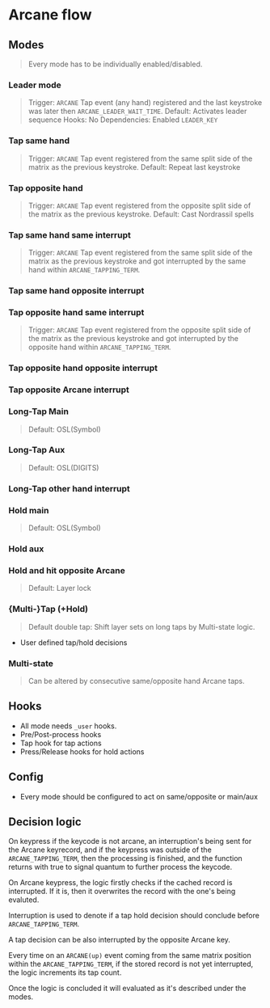 # Arcane flow

## Modes

> Every mode has to be individually enabled/disabled.

### Leader mode

> Trigger: `ARCANE` Tap event (any hand) registered and the last keystroke was later
then `ARCANE_LEADER_WAIT_TIME`.
> Default: Activates leader sequence
> Hooks: No
> Dependencies: Enabled `LEADER_KEY`

### Tap same hand

> Trigger: `ARCANE` Tap event registered from the same split side of the matrix as the
previous keystroke.
> Default: Repeat last keystroke

### Tap opposite hand

> Trigger: `ARCANE` Tap event registered from the opposite split side of the
matrix as the previous keystroke.
> Default: Cast Nordrassil spells

### Tap same hand same interrupt

> Trigger: `ARCANE` Tap event registered from the same split side of the matrix
as the previous keystroke and got interrupted by the same hand within `ARCANE_TAPPING_TERM`.

### Tap same hand opposite interrupt

### Tap opposite hand same interrupt

> Trigger: `ARCANE` Tap event registered from the opposite split side of the matrix
as the previous keystroke and got interrupted by the opposite hand within `ARCANE_TAPPING_TERM`.

### Tap opposite hand opposite interrupt

### Tap opposite Arcane interrupt

### Long-Tap Main

> Default: OSL(Symbol)

### Long-Tap Aux

> Default: OSL(DIGITS)

### Long-Tap other hand interrupt

### Hold main

> Default: OSL(Symbol)

### Hold aux

### Hold and hit opposite Arcane

> Default: Layer lock

### {Multi-}Tap (+Hold)

> Default double tap: Shift layer sets on long taps by Multi-state logic.

- User defined tap/hold decisions

### Multi-state

> Can be altered by consecutive same/opposite hand Arcane taps.

## Hooks

- All mode needs `_user` hooks.
- Pre/Post-process hooks
- Tap hook for tap actions
- Press/Release hooks for hold actions

## Config

- Every mode should be configured to act on same/opposite or main/aux

## Decision logic

On keypress if the keycode is not arcane, an interruption's being sent for the
Arcane keyrecord, and if the keypress was outside of the `ARCANE_TAPPING_TERM`,
then the processing is finished, and the function returns with true to signal
quantum to further process the keycode.

On Arcane keypress, the logic firstly checks if the cached record is interrupted.
If it is, then it overwrites the record with the one's being evaluted.

Interruption is used to denote if a tap hold decision should conclude before
`ARCANE_TAPPING_TERM`.

A tap decision can be also interrupted by the opposite Arcane key.

Every time on an `ARCANE(up)` event coming from the same matrix position within
the `ARCANE_TAPPING_TERM`, if the stored record is not yet interrupted, the
logic increments its tap count.

Once the logic is concluded it will evaluated as it's described under the modes.
